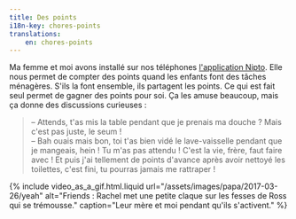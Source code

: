 ```yaml
---
title: Des points
i18n-key: chores-points
translations:
    en: chores-points
---
```


Ma femme et moi avons installé sur nos téléphones [l'application Nipto](https://nipto.app/fr). Elle nous permet de compter des points quand les enfants font des tâches ménagères. S'ils la font ensemble, ils partagent les points. Ce qui est fait seul permet de gagner des points pour soi. Ça les amuse beaucoup, mais ça donne des discussions curieuses :

> – Attends, t'as mis la table pendant que je prenais ma douche ? Mais c'est pas juste, le seum !  
> – Bah ouais mais bon, toi t'as bien vidé le lave-vaisselle pendant que je mangeais, hein ! Tu m'as pas attendu ! C'est la vie, frère, faut faire avec ! Et puis j'ai tellement de points d'avance après avoir nettoyé les toilettes, c'est fini, tu pourras jamais me rattraper !

{% include video_as_a_gif.html.liquid
url="/assets/images/papa/2017-03-26/yeah"
alt="Friends : Rachel met une petite claque sur les fesses de Ross qui se trémousse."
caption="Leur mère et moi pendant qu'ils s'activent."
%}
